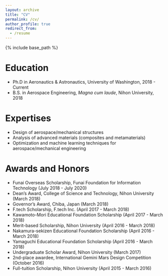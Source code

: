 ```yaml
---
layout: archive
title: "CV"
permalink: /cv/
author_profile: true
redirect_from:
  - /resume
---
```


{% include base_path %}

Education
======
* Ph.D in Aeronautics & Astronautics, University of Washington, 2018 - Current
* B.S. in Aerospace Engineering, *Magna cum laude*, Nihon University, 2018

Expertises
=====
* Design of aerospace/mechanical structures
* Analysis of advanced materials (composites and metamaterials)
* Optimization and machine learning techniques for aerospace/mechanical engineering

Awards and Honors
=====
* Funai Overseas Scholarship, Funai Foundation for Information Technology (July 2018 - July 2020)
* Dean’s Award, College of Science and Technology, Nihon University (March 2018)
* Governor’s Award, Chiba, Japan (March 2018)
* F.tech Scholarship, F.tech Inc. (April 2017 - March 2018)
* Kawamoto-Mori Educational Foundation Scholarship (April 2017 - March 2018)
* Merit-based Scholarship, Nihon University (April 2016 - March 2018)
* Nakamura-sekizen Educational Foundation Scholarship (April 2016 - March 2018)
* Yamaguchi Educational Foundation Scholarship (April 2016 - March 2018)
* Undergraduate Scholar Award, Nihon University (March 2017)
* 2nd-place awardee, International Gemini Mars Design Competition (October 2016)
* Full-tuition Scholarship, Nihon University (April 2015 - March 2016)
  
